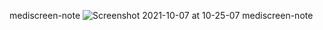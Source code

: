 mediscreen-note
![Screenshot 2021-10-07 at 10-25-07 mediscreen-note](https://user-images.githubusercontent.com/61873476/136410625-a8ed4a8c-3974-4403-837b-21ca0fd7df7d.png)
